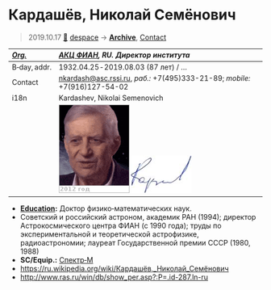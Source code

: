 # Кардашёв, Николай Семёнович
> 2019.10.17 [🚀](../index/index.md) [despace](index.md) → **[Archive](faq.md)**, [Contact](contact.md)

|*[Org.](contact.md)*|*[АКЦ ФИАН](zz_asc_fian.md), RU. Директор института*|
|:--|:--|
|B‑day, addr.|1932.04.25 ‑ 2019.08.03 (87 лет) / …|
|Contact|<nkardash@asc.rssi.ru>, *раб.:* +7(495)333-21-89; *mobile:* +7(916)127-54-02|
|i18n|Kardashev, Nikolai Semenovich|
| |![](f/contact/k/kardashev1_animated.gif) [![](f/contact/k/kardashev1_sign_thumb.jpg)](f/contact/k/kardashev1_sign.png)|

   - **[Education](edu.md):** Доктор физико‑математических наук.
   - Советский и российский астроном, академик РАН (1994); директор Астрокосмического центра ФИАН (с 1990 года); труды по экспериментальной и теоретической астрофизике, радиоастрономии; лауреат Государственной премии СССР (1980, 1988)
   - **SC/Equip.:** [Спектр‑М](спектр_м.md)
   - <https://ru.wikipedia.org/wiki/Кардашёв,_Николай_Семёнович>
   - <http://www.ras.ru/win/db/show_per.asp?:P=.id-287.ln-ru>
